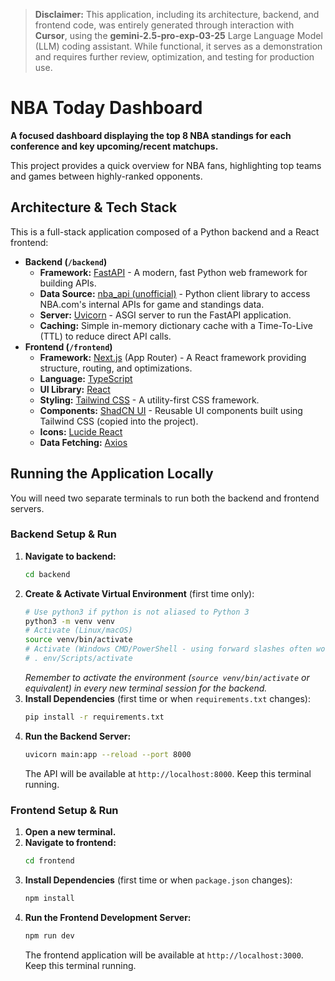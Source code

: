 > **Disclaimer:** This application, including its architecture, backend, and frontend code, was entirely generated through interaction with **Cursor**, using the **gemini-2.5-pro-exp-03-25** Large Language Model (LLM) coding assistant. While functional, it serves as a demonstration and requires further review, optimization, and testing for production use.

# NBA Today Dashboard

**A focused dashboard displaying the top 8 NBA standings for each conference and key upcoming/recent matchups.**

This project provides a quick overview for NBA fans, highlighting top teams and games between highly-ranked opponents.

## Architecture & Tech Stack

This is a full-stack application composed of a Python backend and a React frontend:

- **Backend (`/backend`)**
  - **Framework:** [FastAPI](https://fastapi.tiangolo.com/) - A modern, fast Python web framework for building APIs.
  - **Data Source:** [nba_api (unofficial)](https://github.com/swar/nba_api) - Python client library to access NBA.com's internal APIs for game and standings data.
  - **Server:** [Uvicorn](https://www.uvicorn.org/) - ASGI server to run the FastAPI application.
  - **Caching:** Simple in-memory dictionary cache with a Time-To-Live (TTL) to reduce direct API calls.
- **Frontend (`/frontend`)**
  - **Framework:** [Next.js](https://nextjs.org/) (App Router) - A React framework providing structure, routing, and optimizations.
  - **Language:** [TypeScript](https://www.typescriptlang.org/)
  - **UI Library:** [React](https://react.dev/)
  - **Styling:** [Tailwind CSS](https://tailwindcss.com/) - A utility-first CSS framework.
  - **Components:** [ShadCN UI](https://ui.shadcn.com/) - Reusable UI components built using Tailwind CSS (copied into the project).
  - **Icons:** [Lucide React](https://lucide.dev/)
  - **Data Fetching:** [Axios](https://axios-http.com/)

## Running the Application Locally

You will need two separate terminals to run both the backend and frontend servers.

### Backend Setup & Run

1.  **Navigate to backend:**
    ```bash
    cd backend
    ```
2.  **Create & Activate Virtual Environment** (first time only):
    ```bash
    # Use python3 if python is not aliased to Python 3
    python3 -m venv venv
    # Activate (Linux/macOS)
    source venv/bin/activate
    # Activate (Windows CMD/PowerShell - using forward slashes often works)
    # . env/Scripts/activate
    ```
    _Remember to activate the environment (`source venv/bin/activate` or equivalent) in every new terminal session for the backend._
3.  **Install Dependencies** (first time or when `requirements.txt` changes):
    ```bash
    pip install -r requirements.txt
    ```
4.  **Run the Backend Server:**
    ```bash
    uvicorn main:app --reload --port 8000
    ```
    The API will be available at `http://localhost:8000`. Keep this terminal running.

### Frontend Setup & Run

1.  **Open a new terminal.**
2.  **Navigate to frontend:**
    ```bash
    cd frontend
    ```
3.  **Install Dependencies** (first time or when `package.json` changes):
    ```bash
    npm install
    ```
4.  **Run the Frontend Development Server:**
    ```bash
    npm run dev
    ```
    The frontend application will be available at `http://localhost:3000`. Keep this terminal running.
